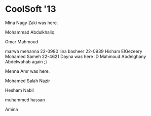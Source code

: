 CoolSoft '13
============

Mina Nagy Zaki was here.

Mohammad Abdulkhaliq

Omar Mahmoud


marwa mehanna 22-0980
lina basheer 22-0939
Hisham ElGezeery
Mohamed Sameh 22-4621
Dayna was here :D 
Mahmoud Abdelghany Abdelwahab again ;)

Menna Amr was here.




Mohamed Salah Nazir


Hesham Nabil

muhammed hassan



Amina







